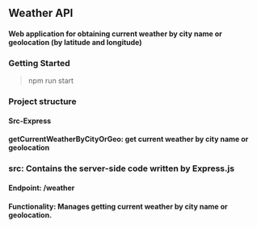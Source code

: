 ## Weather API

#### Web application for obtaining current weather by city name or geolocation (by latitude and longitude)

### Getting Started
>npm run start

### Project structure
#### Src-Express
#### getCurrentWeatherByCityOrGeo: get current weather by city name or geolocation
### src: Contains the server-side code written by Express.js
#### Endpoint: /weather
#### Functionality: Manages getting current weather by city name or geolocation.


